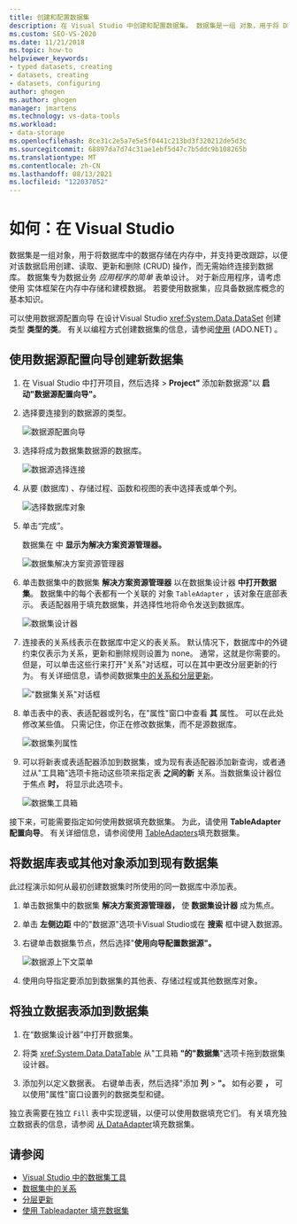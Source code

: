```yaml
---
title: 创建和配置数据集
description: 在 Visual Studio 中创建和配置数据集。 数据集是一组 对象，用于将 DB 中的数据存储在内存中，并支持对该数据执行 CRUD 操作。
ms.custom: SEO-VS-2020
ms.date: 11/21/2018
ms.topic: how-to
helpviewer_keywords:
- typed datasets, creating
- datasets, creating
- datasets, configuring
author: ghogen
ms.author: ghogen
manager: jmartens
ms.technology: vs-data-tools
ms.workload:
- data-storage
ms.openlocfilehash: 8ce31c2e5a7e5e5f0441c213bd3f320212de5d3c
ms.sourcegitcommit: 68897da7d74c31ae1ebf5d47c7b5ddc9b108265b
ms.translationtype: MT
ms.contentlocale: zh-CN
ms.lasthandoff: 08/13/2021
ms.locfileid: "122037052"
---
```

# <a name="how-to-create-and-configure-datasets-in-visual-studio"></a>如何：在 Visual Studio

数据集是一组对象，用于将数据库中的数据存储在内存中，并支持更改跟踪，以便对该数据启用创建、读取、更新和删除 (CRUD) 操作，而无需始终连接到数据库。 数据集专为数据业务 *应用程序的简单* 表单设计。 对于新应用程序，请考虑使用 实体框架在内存中存储和建模数据。 若要使用数据集，应具备数据库概念的基本知识。

可以使用数据源配置向导 在设计Visual Studio <xref:System.Data.DataSet> 创建类型 **类型的类**。 有关以编程方式创建数据集的信息，请参阅[使用](/dotnet/framework/data/adonet/dataset-datatable-dataview/creating-a-dataset) (ADO.NET) 。

## <a name="create-a-new-dataset-by-using-the-data-source-configuration-wizard"></a>使用数据源配置向导创建新数据集

1. 在 Visual Studio 中打开项目，然后选择  >  **Project"** 添加新数据源"以 **启动"数据源配置向导"。**

2. 选择要连接到的数据源的类型。

     ![数据源配置向导](../data-tools/media/data-source-configuration-wizard.png)

3. 选择将成为数据集数据源的数据库。

     ![数据源选择连接](../data-tools/media/data-source-choose-a-connection.png)

4. 从要 (数据库) 、存储过程、函数和视图的表中选择表或单个列。

     ![选择数据库对象](../data-tools/media/raddata-chose-objects.png)

5. 单击“完成”。

   数据集在 中 **显示为解决方案资源管理器。**

   ![数据集解决方案资源管理器](../data-tools/media/dataset-in-solution-explorer.png)

6. 单击数据集中的数据集 **解决方案资源管理器** 以在数据集设计器 **中打开数据集**。 数据集中的每个表都有一个关联的 对象 `TableAdapter` ，该对象在底部表示。 表适配器用于填充数据集，并选择性地将命令发送到数据库。

   ![数据集设计器](../data-tools/media/dataset-designer.png)

7. 连接表的关系线表示在数据库中定义的表关系。 默认情况下，数据库中的外键约束仅表示为关系，更新和删除规则设置为 none。 通常，这就是你需要的。 但是，可以单击这些行来打开"关系"对话框，可以在其中更改分层更新的行为。 有关详细信息，请参阅数据集[中的关系和](../data-tools/relationships-in-datasets.md)[分层更新](../data-tools/hierarchical-update.md)。

     !["数据集关系"对话框](../data-tools/media/raddata-relation-dialog.png)

8. 单击表中的表、表适配器或列名，在"属性"窗口中查看 **其** 属性。 可以在此处修改某些值。 只需记住，你正在修改数据集，而不是源数据库。

     ![数据集列属性](../data-tools/media/dataset-column-properties.png)

9. 可以将新表或表适配器添加到数据集，或为现有表适配器添加新查询，或者通过从"工具箱"选项卡拖动这些项来指定表 **之间的新** 关系。当数据集设计器位于焦点 **时，** 将显示此选项卡。

     ![数据集工具箱](../data-tools/media/raddata-dataset-toolbox.png)

接下来，可能需要指定如何使用数据填充数据集。 为此，请使用 **TableAdapter 配置向导**。 有关详细信息，请参阅使用 [TableAdapters](../data-tools/fill-datasets-by-using-tableadapters.md)填充数据集。

## <a name="add-a-database-table-or-other-object-to-an-existing-dataset"></a>将数据库表或其他对象添加到现有数据集

此过程演示如何从最初创建数据集时所使用的同一数据库中添加表。

1. 单击数据集中的数据集 **解决方案资源管理器，** 使 **数据集设计器** 成为焦点。

2. 单击 **左侧边距** 中的"数据源"选项卡Visual Studio或在 **搜索** 框中键入数据源。

3. 右键单击数据集节点，然后选择"**使用向导配置数据源"。**

     ![数据源上下文菜单](../data-tools/media/data-source-context-menu.png)

4. 使用向导指定要添加到数据集的其他表、存储过程或其他数据库对象。

## <a name="add-a-stand-alone-data-table-to-a-dataset"></a>将独立数据表添加到数据集

1. 在“数据集设计器”中打开数据集。

2. 将类 <xref:System.Data.DataTable> 从"工具箱 **"的"数据集**"选项卡拖到数据集设计器。 

3. 添加列以定义数据表。 右键单击表，然后选择"添加 **列**  >  **"。** 如有必要 **，** 可以使用"属性"窗口设置列的数据类型和键。

独立表需要在独立 `Fill` 表中实现逻辑，以便可以使用数据填充它们。 有关填充独立数据表的信息，请参阅 [从 DataAdapter](/dotnet/framework/data/adonet/populating-a-dataset-from-a-dataadapter)填充数据集。

## <a name="see-also"></a>请参阅

- [Visual Studio 中的数据集工具](../data-tools/dataset-tools-in-visual-studio.md)
- [数据集中的关系](../data-tools/relationships-in-datasets.md)
- [分层更新](../data-tools/hierarchical-update.md)
- [使用 Tableadapter 填充数据集](../data-tools/fill-datasets-by-using-tableadapters.md)
